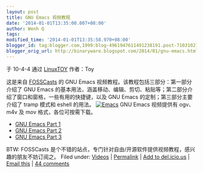 ```yaml
---
layout: post
title: GNU Emacs 视频教程
date: '2014-01-01T13:35:00.007+08:00'
author: Wenh Q
tags:
modified_time: '2014-01-01T13:35:58.970+08:00'
blogger_id: tag:blogger.com,1999:blog-4961947611491238191.post-7103102136540935528
blogger_orig_url: http://binaryware.blogspot.com/2014/01/gnu-emacs.html
---
```


于 10-4-4 通过 [LinuxTOY](http://linuxtoy.org/) 作者：Toy

这是来自 [FOSSCasts](http://fosscasts.com/) 的 GNU Emacs
视频教程。该教程包括三部分：第一部分介绍了 GNU Emacs
的基本用法，涵盖移动、编辑、剪切、粘贴等；第二部分介绍了窗口和窗格，一些有用的快捷键，以及
GNU Emacs 的定制；第三部分主要介绍了 tramp 模式和 eshell 的用法。
[![Emacs](http://linuxtoy.org/images/2010/04/emacs-video-thumb.png)](http://linuxtoy.org/images/2010/04/emacs-video.png)
GNU Emacs 视频提供有 ogv、m4v 及 mov 格式，各位可按需下载。

-   [GNU Emacs Part
    1](http://fosscasts.com/screencasts/27-GNU-Emacs-Part-1)
-   [GNU Emacs Part
    2](http://fosscasts.com/screencasts/28-GNU-Emacs-Part-2)
-   [GNU Emacs Part
    3](http://fosscasts.com/screencasts/29-GNU-Emacs-Part-3)

BTW: FOSSCasts
是个不错的站点，专门针对自由/开源软件提供视频教程，感兴趣的朋友不妨订阅之。
Filed under:
[Videos](http://linuxtoy.org/category/videos "View all posts in Videos")
| [Permalink](http://linuxtoy.org/archives/gnu-emacs-screencasts.html) |
[Add to
del.icio.us](http://delicious.com/save?url=http://linuxtoy.org/archives/gnu-emacs-screencasts.html&title=GNU%20Emacs%20%E8%A7%86%E9%A2%91%E6%95%99%E7%A8%8B)
| [Email
this](mailto:?Subject=Check+This+Out&body=I+think+you%27ll+like+this%3A+http%3A%2F%2Flinuxtoy.org%2Farchives%2Fgnu-emacs-screencasts.html)
| [44
comments](http://linuxtoy.org/archives/gnu-emacs-screencasts.html#comments)

